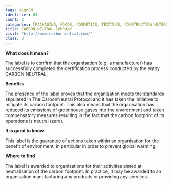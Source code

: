 ```yaml
---
tags: signEN
identifier: 83
count: 2
categories: [PACKAGING, FOODS, COSMETICS, TEXTILES, CONSTRUCTION MATERIALS, ELECTRONICS AND HOUSEHOLD APPLIANCES, TOYS, WASTE]
title: CARBON NEUTRAL COMPANY
visit: "http://www.carbonneutral.com/"
class: 3
---
```

**What does it mean?**

The label is to confirm that the organisation (e.g. a manufacturer) has successfully completed the certification process conducted by the entity CARBON NEUTRAL.

**Benefits**

The presence of the label proves that the organisation meets the standards stipulated in The CarbonNeutral Protocol and it has taken the initiative to mitigate its carbon footprint. This also means that the organisation has reduced its emissions of greenhouse gases into the environment and taken compensatory measures resulting in the fact that the carbon footprint of its operations is neutral (zero).

**It is good to know**

This label is the guarantee of actions taken within an organisation for the benefit of environment, in particular in order to prevent global warming.

**Where to find**

The label is awarded to organisations for their activities aimed at neutralisation of the carbon footprint. In practice, it may be awarded to an organisation manufacturing any products or providing any services.